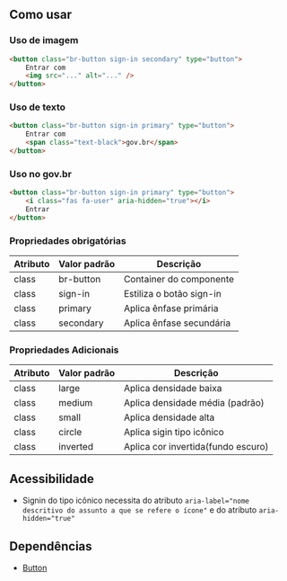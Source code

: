 
## Como usar

### Uso de imagem

```html
<button class="br-button sign-in secondary" type="button">
    Entrar com
    <img src="..." alt="..." />
</button>
```

### Uso de texto

```html
<button class="br-button sign-in primary" type="button">
    Entrar com
    <span class="text-black">gov.br</span>
</button>
```

### Uso no gov.br

```html
<button class="br-button sign-in primary" type="button">
    <i class="fas fa-user" aria-hidden="true"></i>
    Entrar
</button>
```

### Propriedades obrigatórias

| Atributo | Valor padrão | Descrição                |
| -------- | ------------ | ------------------------ |
| class    | br-button    | Container do componente  |
| class    | sign-in      | Estiliza o botão sign-in |
| class    | primary      | Aplica ênfase primária   |
| class    | secondary    | Aplica ênfase secundária |

### Propriedades Adicionais

| Atributo | Valor padrão | Descrição                          |
| -------- | ------------ | ---------------------------------- |
| class    | large        | Aplica densidade baixa             |
| class    | medium       | Aplica densidade média (padrão)    |
| class    | small        | Aplica densidade alta              |
| class    | circle       | Aplica sigin tipo icônico          |
| class    | inverted     | Aplica cor invertida(fundo escuro) |

## Acessibilidade

-   Signin do tipo icônico necessita do atributo `aria-label="nome descritivo do assunto a que se refere o ícone"` e do atributo  `aria-hidden="true"`

## Dependências

-   [Button](/ds/components/button)
